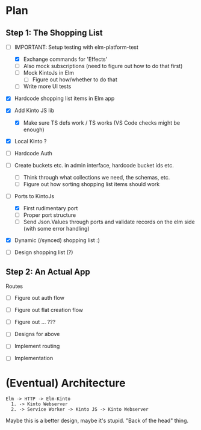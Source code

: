 # Plan

## Step 1: The Shopping List

* [ ] IMPORTANT: Setup testing with elm-platform-test
  - [X] Exchange commands for 'Effects'
  - [ ] Also mock subscriptions (need to figure out how to do that first)
  - [ ] Mock KintoJs in Elm
    - [ ] Figure out how/whether to do that
  - [ ] Write more UI tests

* [X] Hardcode shopping list items in Elm app
* [X] Add Kinto JS lib
  - [X] Make sure TS defs work / TS works (VS Code checks might be enough)
* [X] Local Kinto ?
* [ ] Hardcode Auth
* [ ] Create buckets etc. in admin interface, hardcode bucket ids etc.
  - [ ] Think through what collections we need, the schemas, etc.
  - [ ] Figure out how sorting shopping list items should work
* [ ] Ports to KintoJs
  - [X] First rudimentary port
  - [ ] Proper port structure
  - [ ] Send Json.Values through ports and validate records on the elm side (with some error handling)
* [X] Dynamic (/synced) shopping list :)

* [ ] Design shopping list (?)

## Step 2: An Actual App

Routes
* [ ] Figure out auth flow
* [ ] Figure out flat creation flow
* [ ] Figure out ... ???
* [ ] Designs for above
* [ ] Implement routing
* [ ] Implementation


# (Eventual) Architecture

```
Elm -> HTTP -> Elm-Kinto
  1. -> Kinto Webserver
  2. -> Service Worker -> Kinto JS -> Kinto Webserver
```

Maybe this is a better design, maybe it's stupid. "Back of the head" thing.
